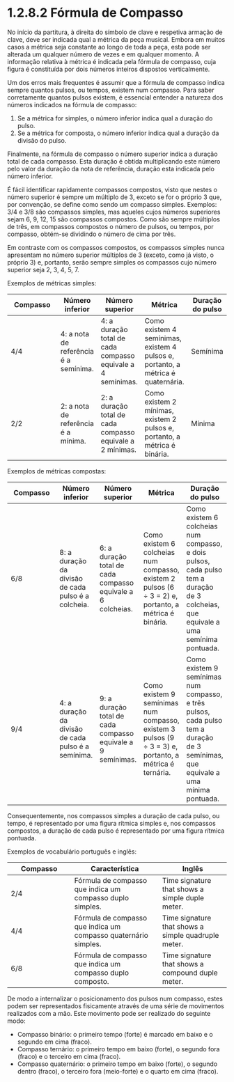 # 1.2.8.2 Fórmula de Compasso

No início da partitura, à direita do símbolo de clave e respetiva armação de clave, deve ser indicada qual a métrica da peça musical. Embora em muitos casos a métrica seja constante ao longo de toda a peça, esta pode ser alterada um qualquer número de vezes e em qualquer momento. A informação relativa à métrica é indicada pela fórmula de compasso, cuja figura é constituída por dois números inteiros dispostos verticalmente.

Um dos erros mais frequentes é assumir que a fórmula de compasso indica sempre quantos pulsos, ou tempos, existem num compasso. Para saber corretamente quantos pulsos existem, é essencial entender a natureza dos números indicados na fórmula de compasso:

1. Se a métrica for simples, o número inferior indica qual a duração do pulso.
2. Se a métrica for composta, o número inferior indica qual a duração da divisão do pulso.

Finalmente, na fórmula de compasso o número superior indica a duração total de cada compasso. Esta duração é obtida multiplicando este número pelo valor da duração da nota de referência, duração esta indicada pelo número inferior.

É fácil identificar rapidamente compassos compostos, visto que nestes o número superior é sempre um múltiplo de 3, exceto se for o próprio 3 que, por convenção, se define como sendo um compasso simples. Exemplos: 3/4 e 3/8 são compassos simples, mas aqueles cujos números superiores sejam 6, 9, 12, 15 são compassos compostos. Como são sempre múltiplos de três, em compassos compostos o número de pulsos, ou tempos, por compasso, obtém-se dividindo o número de cima por três.

Em contraste com os compassos compostos, os compassos simples nunca apresentam no número superior múltiplos de 3 (exceto, como já visto, o próprio 3) e, portanto, serão sempre simples os compassos cujo número superior seja 2, 3, 4, 5, 7.

Exemplos de métricas simples:

<table><thead><tr><th width="130">Compasso</th><th>Número inferior</th><th>Número superior</th><th>Métrica</th><th>Duração do pulso</th></tr></thead><tbody><tr><td>4/4</td><td>4: a nota de referência é a semínima.</td><td>4: a duração total de cada compasso equivale a 4 semínimas.</td><td>Como existem 4 semínimas, existem 4 pulsos e, portanto, a métrica é quaternária.</td><td>Semínima</td></tr><tr><td>2/2</td><td>2: a nota de referência é a mínima.</td><td>2: a duração total de cada compasso equivale a 2 mínimas.</td><td>Como existem 2 mínimas, existem 2 pulsos e, portanto, a métrica é binária.</td><td>Mínima</td></tr></tbody></table>

Exemplos de métricas compostas:

<table><thead><tr><th width="129.5">Compasso</th><th>Número inferior</th><th>Número superior</th><th>Métrica</th><th>Duração do pulso</th></tr></thead><tbody><tr><td>6/8</td><td>8: a duração da divisão de cada pulso é a colcheia.</td><td>6: a duração total de cada compasso equivale a 6 colcheias.</td><td>Como existem 6 colcheias num compasso, existem 2 pulsos (6 ÷ 3 = 2) e, portanto, a métrica é binária.</td><td>Como existem 6 colcheias num compasso, e dois pulsos, cada pulso tem a duração de 3 colcheias, que equivale a uma semínima pontuada.</td></tr><tr><td>9/4</td><td>4: a duração da divisão de cada pulso é a semínima.</td><td>9: a duração total de cada compasso equivale a 9 semínimas.</td><td>Como existem 9 semínimas num compasso, existem 3 pulsos (9 ÷ 3 = 3) e, portanto, a métrica é ternária.</td><td>Como existem 9 semínimas num compasso, e três pulsos, cada pulso tem a duração de 3 semínimas, que equivale a uma mínima pontuada.</td></tr></tbody></table>

Consequentemente, nos compassos simples a duração de cada pulso, ou tempo, é representado por uma figura rítmica simples e, nos compassos compostos, a duração de cada pulso é representado por uma figura rítmica pontuada.

Exemplos de vocabulário português e inglês:

<table><thead><tr><th width="130">Compasso</th><th>Característica</th><th>Inglês</th></tr></thead><tbody><tr><td>2/4</td><td>Fórmula de compasso que indica um compasso duplo simples.</td><td>Time signature that shows a simple duple meter.</td></tr><tr><td>4/4</td><td>Fórmula de compasso que indica um compasso quaternário simples.</td><td>Time signature that shows a simple quadruple meter.</td></tr><tr><td>6/8</td><td>Fórmula de compasso que indica um compasso duplo composto.</td><td>Time signature that shows a compound duple meter.</td></tr></tbody></table>

De modo a internalizar o posicionamento dos pulsos num compasso, estes podem ser representados fisicamente através de uma série de movimentos realizados com a mão. Este movimento pode ser realizado do seguinte modo:

* Compasso binário: o primeiro tempo (forte) é marcado em baixo e o segundo em cima (fraco).
* Compasso ternário: o primeiro tempo em baixo (forte), o segundo fora (fraco) e o terceiro em cima (fraco).
* Compasso quaternário: o primeiro tempo em baixo (forte), o segundo dentro (fraco), o terceiro fora (meio-forte) e o quarto em cima (fraco).
